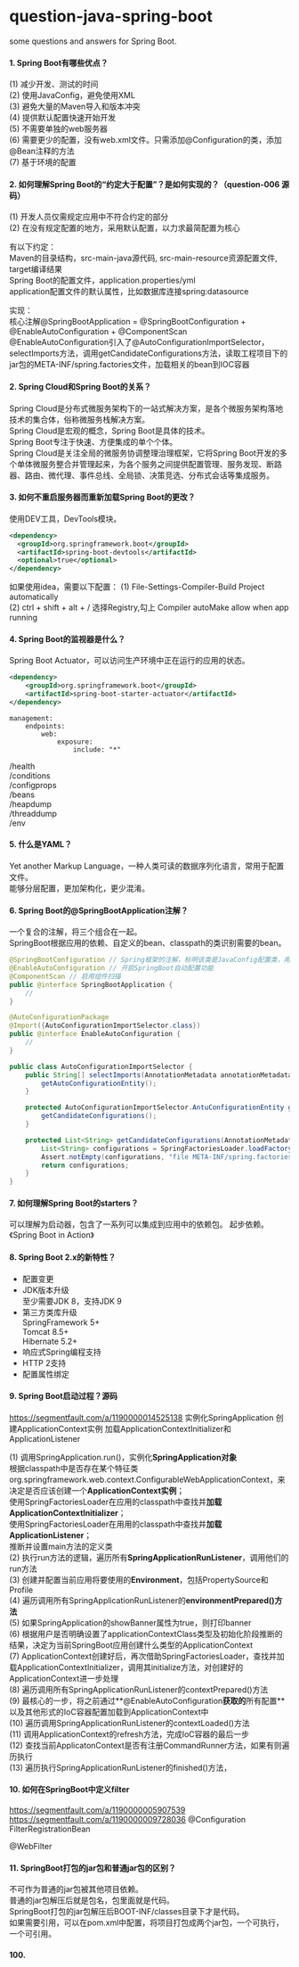 # question-java-spring-boot
some questions and answers for Spring Boot.

#### 1. Spring Boot有哪些优点？
(1) 减少开发、测试的时间<br>
(2) 使用JavaConfig，避免使用XML<br>
(3) 避免大量的Maven导入和版本冲突<br>
(4) 提供默认配置快速开始开发<br>
(5) 不需要单独的web服务器<br>
(6) 需要更少的配置，没有web.xml文件。只需添加@Configuration的类，添加@Bean注释的方法<br>
(7) 基于环境的配置<br>

#### 2. 如何理解Spring Boot的“约定大于配置”？是如何实现的？（question-006 源码）
(1) 开发人员仅需规定应用中不符合约定的部分<br>
(2) 在没有规定配置的地方，采用默认配置，以力求最简配置为核心<br>

有以下约定：<br>
Maven的目录结构，src-main-java源代码, src-main-resource资源配置文件, target编译结果<br>
Spring Boot的配置文件，application.properties/yml<br>
application配置文件的默认属性，比如数据库连接spring:datasource<br>

实现：<br>
核心注解@SpringBootApplication = @SpringBootConfiguration + @EnableAutoConfiguration + @ComponentScan <br>
@EnableAutoConfiguration引入了@AutoConfigurationImportSelector，selectImports方法，调用getCandidateConfigurations方法，读取工程项目下的jar包的META-INF/spring.factories文件，加载相关的bean到IOC容器

#### 2. Spring Cloud和Spring Boot的关系？
Spring Cloud是分布式微服务架构下的一站式解决方案，是各个微服务架构落地技术的集合体，俗称微服务栈解决方案。<br>
Spring Cloud是宏观的概念，Spring Boot是具体的技术。<br>
Spring Boot专注于快速、方便集成的单个个体。<br>
Spring Cloud是关注全局的微服务协调整理治理框架，它将Spring Boot开发的多个单体微服务整合并管理起来，为各个服务之间提供配置管理、服务发现、断路器、路由、微代理、事件总线、全局锁、决策竞选、分布式会话等集成服务。

#### 3. 如何不重启服务器而重新加载Spring Boot的更改？
使用DEV工具，DevTools模块。
```xml
<dependency>  
  <groupId>org.springframework.boot</groupId>    
  <artifactId>spring-boot-devtools</artifactId>  
  <optional>true</optional>
</dependency>
```
如果使用idea，需要以下配置：
(1) File-Settings-Compiler-Build Project automatically<br>
(2) ctrl + shift + alt + / 选择Registry,勾上 Compiler autoMake allow when app running

#### 4. Spring Boot的监视器是什么？
Spring Boot Actuator，可以访问生产环境中正在运行的应用的状态。
```xml
<dependency>
    <groupId>org.springframework.boot</groupId>
    <artifactId>spring-boot-starter-actuator</artifactId>
</dependency>
```
```
management:
    endpoints:
        web:
            exposure:
                include: "*"
```
/health<br>
/conditions<br>
/configprops<br>
/beans<br>
/heapdump<br>
/threaddump<br>
/env<br>

#### 5. 什么是YAML？
Yet another Markup Language，一种人类可读的数据序列化语言，常用于配置文件。<br>
能够分层配置，更加架构化，更少混淆。

#### 6. Spring Boot的@SpringBootApplication注解？
一个复合的注解，将三个组合在一起。<br>
SpringBoot根据应用的依赖、自定义的bean、classpath的类识别需要的bean。
```java
@SpringBootConfiguration // Spring框架的注解，标明该类是JavaConfig配置类，用来代替applicationContext.xml配置文件
@EnableAutoConfiguration // 开启SpringBoot自动配置功能
@ComponentScan // 启用组件扫描
public @interface SpringBootApplication {
    //
}
```
```java
@AutoConfigurationPackage
@Import({AutoConfigurationImportSelector.class})
public @interface EnableAutoConfiguration {
    //
}
```
```java
public class AutoConfigurationImportSelector {
    public String[] selectImports(AnnotationMetadata annotationMetadata) {
        getAutoConfigurationEntity();
    }

    protected AutoConfigurationImportSelector.AntuConfigurationEntity getAutoConfigurationEntity() {
        getCandidateConfigurations();
    }

    protected List<String> getCandidateConfigurations(AnnotationMetadata metadata, AnnotationAtributes attributes) {
        List<String> configurations = SpringFactoriesLoader.loadFactoryNames(this.getSpringFactoriesLoaderClass(), this.getBeanClassLoader());
        Assert.notEmpty(configurations, "file META-INF/spring.factories");
        return configurations;
    }
}
```

#### 7. 如何理解Spring Boot的starters？
可以理解为启动器，包含了一系列可以集成到应用中的依赖包。
起步依赖。《Spring Boot in Action》

#### 8. Spring Boot 2.x的新特性？
- 配置变更<br>
- JDK版本升级<br>
  至少需要JDK 8，支持JDK 9<br>
- 第三方类库升级<br>
  SpringFramework 5+<br>
  Tomcat 8.5+<br>
  Hibernate 5.2+<br>
- 响应式Spring编程支持<br>
- HTTP 2支持<br>
- 配置属性绑定<br>

#### 9. Spring Boot启动过程？源码
https://segmentfault.com/a/1190000014525138
实例化SpringApplication
创建ApplicationContext实例
加载ApplicationContextInitializer和ApplicationListener

(1) 调用SpringApplication.run()，实例化**SpringApplication对象**<br>
根据classpath中是否存在某个特征类org.springframework.web.context.ConfigurableWebApplicationContext，来决定是否应该创建一个**ApplicationContext实例**；<br>
使用SpringFactoriesLoader在应用的classpath中查找并**加载ApplicationContextInitializer**；<br>
使用SpringFactoriesLoader在用用的classpath中查找并**加载ApplicationListener**；<br>
推断并设置main方法的定义类<br>
(2) 执行run方法的逻辑，遍历所有**SpringApplicationRunListener**，调用他们的run方法<br>
(3) 创建并配置当前应用将要使用的**Environment**，包括PropertySource和Profile<br>
(4) 遍历调用所有SpringApplicationRunListener的**environmentPrepared()方法**<br>
(5) 如果SpringApplication的showBanner属性为true，则打印banner<br>
(6) 根据用户是否明确设置了applicationContextClass类型及初始化阶段推断的结果，决定为当前SpringBoot应用创建什么类型的ApplicationContext<br>
(7) ApplicationContext创建好后，再次借助SpringFactoriesLoader，查找并加载ApplicationContextInitializer，调用其initialize方法，对创建好的ApplicationContext进一步处理<br>
(8) 遍历调用所有SpringApplicationRunListener的contextPrepared()方法<br>
(9) 最核心的一步，将之前通过**@EnableAutoConfiguration**获取的**所有配置**以及其他形式的IoC容器配置加载到ApplicationContext中<br>
(10) 遍历调用SpringApplicationRunListener的contextLoaded()方法<br>
(11) 调用ApplicationContext的refresh方法，完成IoC容器的最后一步<br>
(12) 查找当前ApplicatonContext是否有注册CommandRunner方法，如果有则遍历执行<br>
(13) 遍历执行SpringApplicationRunListener的finished()方法，

#### 10. 如何在SpringBoot中定义filter
https://segmentfault.com/a/1190000005907539
https://segmentfault.com/a/1190000009728036
@Configuration
FilterRegistrationBean

@WebFilter

#### 11. SpringBoot打包的jar包和普通jar包的区别？
不可作为普通的jar包被其他项目依赖。<br>
普通的jar包解压后就是包名，包里面就是代码。<br>
SpringBoot打包的jar包解压后BOOT-INF/classes目录下才是代码。<br>
如果需要引用，可以在pom.xml中配置，将项目打包成两个jar包，一个可执行，一个可引用。















#### 100.
